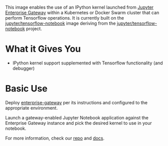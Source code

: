 This image enables the use of an IPython kernel launched from [Jupyter Enterprise Gateway](https://jupyter-enterprise-gateway.readthedocs.io/en/latest/) within a Kubernetes or Docker Swarm cluster that can perform Tensorflow operations. It is currently built on the [jupyter/tensorflow-notebook](https://hub.docker.com/r/jupyter/tensorflow-notebook) image deriving from the [jupyter/tensorflow-notebook](https://github.com/jupyter/docker-stacks/tree/master/tensorflow-notebook) project.

# What it Gives You

- IPython kernel support supplemented with Tensorflow functionality (and debugger)

# Basic Use

Deploy [enterprise-gateway](https://hub.docker.com/r/elyra/enterprise-gateway/) per its instructions and configured to the appropriate environment.

Launch a gateway-enabled Jupyter Notebook application against the Enterprise Gateway instance and pick the desired kernel to use in your notebook.

For more information, check our [repo](https://github.com/jupyter-server/enterprise_gateway) and [docs](https://jupyter-enterprise-gateway.readthedocs.io/en/latest/).
